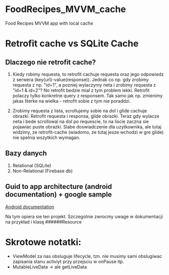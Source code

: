 # FoodRecipes_MVVM_cache
Food Recipes MVVM app with local cache


# Retrofit cache vs SQLite Cache

## Dlaczego nie retrofit cache?

1. Kiedy robimy requesta, to retrofit cachuje requesta oraz jego odpowiedz z serwera (key(url)-value(response)). 
Jednak co np. gdy zrobimy requesta z np. "id=1", a pozniej wylaczymy neta i zrobimy requesta z "id=1 & id=2"? No retrofit bedzie mial z tym problem lekki. Retrofit polaczy tylko konkretne query z responsem. 
Tak samo jak np. zmienimy jakas literke na wielka - retrofit sobie z tym nie poraddzi.

2. Zrobimy requesta z lista, scrollujemy sobie na dol i glide cachuje obrazki. Retrofit requesta i responsa, glide obrazki. Teraz gdy wylacze neta i bede scrollowal na dol po requescie, to na liscie zaczna sie pojawiac puste obrazki.
Slabe doswiadczenie dla uzytkownika, ale tutaj widzimy, ze retrofit-cache (wiadomo, ze tutaj jesze wchodzi w gre glide) nie spelnia wszytkich wymagan.


## Bazy danych

1. Relational (SQLite)
2. Non-Relational (Firebase db)


## Guid to app architecture (android documentation) + google sample
[Android documentation](https://developer.android.com/jetpack/docs/guide)

Na tym opiera sie ten projekt.
Szczegolnie zwrocmy uwage w dokumentacji na przykład i klasę ######Resource



# Skrotowe notatki:


- ViewModel za nas obsluguje lifecycle, tzn. nie musimy sami obslugiwac zapisania stanu activiyt przy przejsciu w onPause itp.
- MutableLiveData -> ale getLiveData

